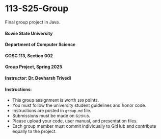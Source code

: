 # 113-S25-Group
Final group project in Java.


#### Bowie State University
#### Department of Computer Science
#### COSC 113, Section 002
#### Group Project, Spring 2025
#### Instructor: Dr. Devharsh Trivedi


#### Instructions:
- This group assignment is worth ```100``` points.
- You must follow the university student guidelines and honor code.
- Instructions are posted in ```group.md``` file.
- Submissions must be made on ```GitHub```.
- Please upload your code, user manual, and presentation files.
- Each group member must commit individually to GitHub and contribute equally to the project.
